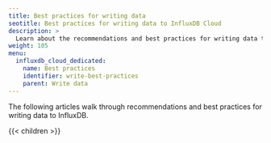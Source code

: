 ```yaml
---
title: Best practices for writing data
seotitle: Best practices for writing data to InfluxDB Cloud
description: >
  Learn about the recommendations and best practices for writing data to InfluxDB.
weight: 105
menu:
  influxdb_cloud_dedicated:
    name: Best practices
    identifier: write-best-practices
    parent: Write data
---
```


The following articles walk through recommendations and best practices for writing
data to InfluxDB.

{{< children >}}
